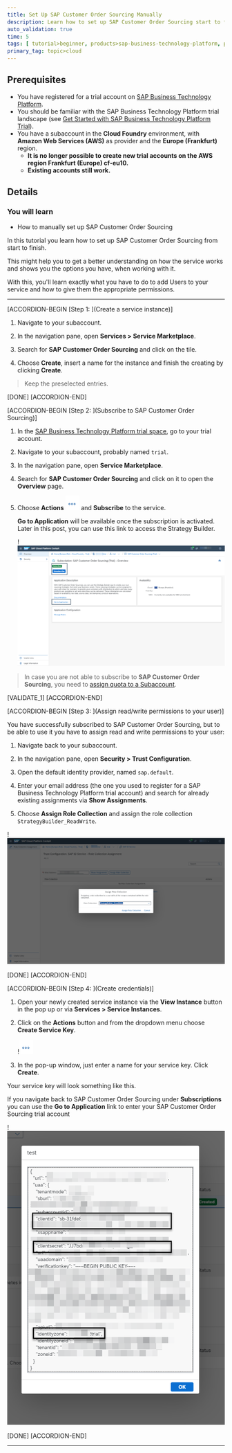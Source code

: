 ```yaml
---
title: Set Up SAP Customer Order Sourcing Manually
description: Learn how to set up SAP Customer Order Sourcing start to finish, how to add Users and give them appropriate permissions.
auto_validation: true
time: 5
tags: [ tutorial>beginner, products>sap-business-technology-platform, products>sap-btp--cloud-foundry-environment]
primary_tag: topic>cloud
---
```


## Prerequisites
- You have registered for a trial account on [SAP Business Technology Platform](https://cloudplatform.sap.com/index.html).
- You should be familiar with the SAP Business Technology Platform trial landscape (see [Get Started with SAP Business Technology Platform Trial](cp-trial-quick-onboarding)).
- You have a subaccount in the **Cloud Foundry** environment, with **Amazon Web Services (AWS)** as provider and the **Europe (Frankfurt)** region.
    - **It is no longer possible to create new trial accounts on the AWS region Frankfurt (Europe) cf-eu10.**
    - **Existing accounts still work.**

## Details
### You will learn
  - How to manually set up SAP Customer Order Sourcing

In this tutorial you learn how to set up SAP Customer Order Sourcing from start to finish.

This might help you to get a better understanding on how the service works and shows you the options you have, when working with it.

With this, you'll learn exactly what you have to do to add Users to your service and how to give them the appropriate permissions.

---

[ACCORDION-BEGIN [Step 1: ](Create a service instance)]

1. Navigate to your subaccount.

2. In the navigation pane, open **Services > Service Marketplace**.

3. Search for **SAP Customer Order Sourcing** and click on the tile.

4. Choose **Create**, insert a name for the instance and finish the creating by clicking **Create**.
>Keep the preselected entries.

[DONE]
[ACCORDION-END]

[ACCORDION-BEGIN [Step 2: ](Subscribe to SAP Customer Order Sourcing)]


1. In the [SAP Business Technology Platform trial space](https://account.hanatrial.ondemand.com), go to your trial account.

2. Navigate to your subaccount, probably named `trial`.

3. In the navigation pane, open **Service Marketplace**.

4. Search for **SAP Customer Order Sourcing** and click on it to open the **Overview** page.

5. Choose **Actions** ![Link text e.g., Destination screen](Actions_Button.png) and **Subscribe** to the service.

    **Go to Application** will be available once the subscription is activated. Later in this post, you can use this link to access the Strategy Builder.

    !![Subscribe to SAP Customer Order Sourcing](SubscribeToCustomerOrderSourcing.png)


>In case you are not able to subscribe to **SAP Customer Order Sourcing**, you need to [assign quota to a Subaccount](https://help.sap.com/viewer/cd03af1a94a440f1b5dbc0dc50a0989b/Cloud/en-US/bdf64a959a5249cf88b414a7c01391df.html).

[VALIDATE_1]
[ACCORDION-END]


[ACCORDION-BEGIN [Step 3: ](Assign read/write permissions to your user)]

You have successfully subscribed to SAP Customer Order Sourcing, but to be able to use it you have to assign read and write permissions to your user:

1. Navigate back to your subaccount.

2. In the navigation pane, open **Security > Trust Configuration**.

3. Open the default identity provider, named `sap.default`.

4. Enter your email address (the one you used to register for a SAP Business Technology Platform trial account) and search for already existing assignments via **Show Assignments**.

5. Choose **Assign Role Collection** and assign the role collection `StrategyBuilder_ReadWrite`.

!![Trust Configuration](TrustConfiguration.png)

[DONE]
[ACCORDION-END]

[ACCORDION-BEGIN [Step 4: ](Create credentials)]

1. Open your newly created service instance via the **View Instance** button in the pop up or via **Services > Service Instances**.

2. Click on the **Actions** button and from the dropdown menu choose **Create Service Key**.

    !![Actions button](Actions_Button.png)

3. In the pop-up window, just enter a name for your service key. Click **Create**.

Your service key will look something like this.

If you navigate back to SAP Customer Order Sourcing under **Subscriptions** you can use the **Go to Application** link to enter your SAP Customer Order Sourcing trial account

!![Service Key](ServiceKey.png)

[DONE]
[ACCORDION-END]


---
